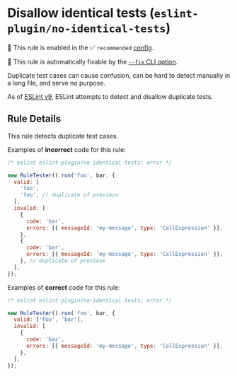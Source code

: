 # Disallow identical tests (`eslint-plugin/no-identical-tests`)

💼 This rule is enabled in the ✅ `recommended` [config](https://github.com/eslint-community/eslint-plugin-eslint-plugin#presets).

🔧 This rule is automatically fixable by the [`--fix` CLI option](https://eslint.org/docs/latest/user-guide/command-line-interface#--fix).

<!-- end auto-generated rule header -->

Duplicate test cases can cause confusion, can be hard to detect manually in a long file, and serve no purpose.

As of [ESLint v9](https://github.com/eslint/rfcs/tree/main/designs/2021-stricter-rule-test-validation#disallow-identical-test-cases), ESLint attempts to detect and disallow duplicate tests.

## Rule Details

This rule detects duplicate test cases.

Examples of **incorrect** code for this rule:

```js
/* eslint eslint-plugin/no-identical-tests: error */

new RuleTester().run('foo', bar, {
  valid: [
    'foo',
    'foo', // duplicate of previous
  ],
  invalid: [
    {
      code: 'bar',
      errors: [{ messageId: 'my-message', type: 'CallExpression' }],
    },
    {
      code: 'bar',
      errors: [{ messageId: 'my-message', type: 'CallExpression' }],
    }, // duplicate of previous
  ],
});
```

Examples of **correct** code for this rule:

```js
/* eslint eslint-plugin/no-identical-tests: error */

new RuleTester().run('foo', bar, {
  valid: ['foo', 'bar'],
  invalid: [
    {
      code: 'baz',
      errors: [{ messageId: 'my-message', type: 'CallExpression' }],
    },
  ],
});
```
